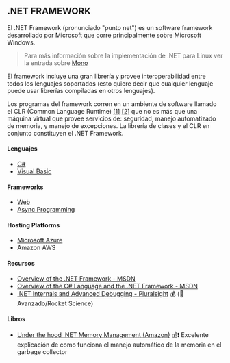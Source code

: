 ## .NET FRAMEWORK

El .NET Framework (pronunciado "punto net") es un software framework
desarrollado por Microsoft que corre principalmente sobre Microsoft Windows.

>Para más información sobre la implementación de .NET para Linux ver la entrada sobre [Mono]("Mono.md")

El framework incluye una gran librería y provee interoperabilidad entre todos los
lenguajes soportados (esto quiere decir que cualquier lenguaje puede usar librerías
  compiladas en otros lenguajes).

Los programas del framework corren en un ambiente de software
llamado el CLR (Common Language Runtime) [[1]](http://en.wikipedia.org/wiki/Common_Language_Runtime) [[2]](http://msdn.microsoft.com/en-us/library/8bs2ecf4.aspx)
que no es más que una máquina virtual que provee servicios de: seguridad,
manejo automatizado de memoria, y manejo de excepciones. La librería de clases
y el CLR en conjunto constituyen el .NET Framework.

#### Lenguajes 
* [C#](c_sharp_lang "Recursos especializados del lenguaje C#")
* [Visual Basic](vb_net_lang "Recursos especializados del lenguaje Visual Basic")

#### Frameworks
* [Web](web_framework_asp_net)
* [Async Programming](async_programming.md)

#### Hosting Platforms
* [Microsoft Azure](ms_azure.md)
* Amazon AWS

#### Recursos

* [Overview of the .NET Framework - MSDN](http://msdn.microsoft.com/en-us/library/zw4w595w.aspx)
* [Overview of the C# Language and the .NET Framework - MSDN](http://msdn.microsoft.com/en-us/library/z1zx9t92.aspx)
* [.NET Internals and Advanced Debugging - Pluralsight](http://pluralsight.com/training/courses/TableOfContents?courseName=dotnet-internals-adv-debug) :moneybag: (:rocket: Avanzado/Rocket Science)

#### Libros

* [Under the hood .NET Memory Management (Amazon)](http://amzn.com/1906434751) :moneybag::exclamation: Excelente explicación de como funciona el manejo automático de la memoria en el garbage collector
